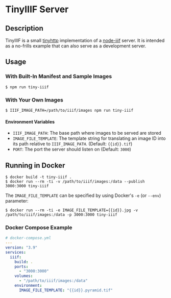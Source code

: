 # TinyIIIF Server

## Description

TinyIIIF is a small [tinyhttp](https://tinyhttp.v1rtl.site) implementation of a [node-iiif](../README.md) server. It is intended as a no-frills example that can also serve as a development server.

## Usage

### With Built-In Manifest and Sample Images

```shell
$ npm run tiny-iiif
```

### With Your Own Images

```shell
$ IIIF_IMAGE_PATH=/path/to/iiif/images npm run tiny-iiif
```

#### Environment Variables

- `IIIF_IMAGE_PATH`: The base path where images to be served are stored
- `IMAGE_FILE_TEMPLATE`: The template string for translating an image ID into its path relative to `IIIF_IMAGE_PATH`. (Default: `{{id}}.tif`)
- `PORT`: The port the server should listen on (Default: `3000`)

## Running in Docker

```
$ docker build -t tiny-iiif .
$ docker run --rm -ti -v /path/to/iiif/images:/data --publish 3000:3000 tiny-iiif
```

The `IMAGE_FILE_TEMPLATE` can be specified by using Docker's `-e` (or `--env`) parameter:
```
$ docker run --rm -ti -e IMAGE_FILE_TEMPLATE={{id}}.jpg -v /path/to/iiif/images:/data -p 3000:3000 tiny-iiif
```

### Docker Compose Example

```yaml
# docker-compose.yml
---
version: "3.9"
services:
  iiif:
    build: .
    ports: 
      - "3000:3000"
    volumes:
      - "/path/to/iiif/images:/data"
    environment:
      IMAGE_FILE_TEMPLATE: "{{id}}.pyramid.tif"
```
